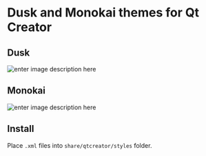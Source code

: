 Dusk and Monokai themes for Qt Creator
======================================

Dusk
----
![enter image description here][1]

Monokai
-------
![enter image description here][2]

Install
--------
Place `.xml` files into `share/qtcreator/styles` folder.

  [1]: http://i.imgur.com/BgHHN1R.png
  [2]: http://i.imgur.com/pxNeW44.png
